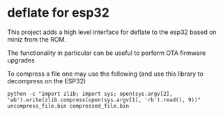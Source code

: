 # deflate for esp32

This project adds a high level interface for deflate to the esp32 based on miniz from the ROM.

The functionality in particular can be useful to perform OTA firmware upgrades

To compress a file one may use the following (and use this library to decompress on the ESP32)

```
python -c "import zlib; import sys; open(sys.argv[2], 'wb').write(zlib.compress(open(sys.argv[1], 'rb').read(), 9))" uncompress_file.bin compressed_file.bin
```

